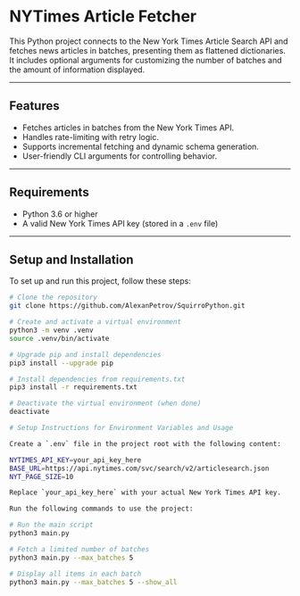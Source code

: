# NYTimes Article Fetcher

This Python project connects to the New York Times Article Search API and fetches news articles in batches, presenting them as flattened dictionaries. It includes optional arguments for customizing the number of batches and the amount of information displayed.

---

## Features

- Fetches articles in batches from the New York Times API.
- Handles rate-limiting with retry logic.
- Supports incremental fetching and dynamic schema generation.
- User-friendly CLI arguments for controlling behavior.

---

## Requirements

- Python 3.6 or higher
- A valid New York Times API key (stored in a `.env` file)

---

## Setup and Installation

To set up and run this project, follow these steps:

```bash
# Clone the repository
git clone https://github.com/AlexanPetrov/SquirroPython.git

# Create and activate a virtual environment
python3 -m venv .venv
source .venv/bin/activate

# Upgrade pip and install dependencies
pip3 install --upgrade pip

# Install dependencies from requirements.txt
pip3 install -r requirements.txt

# Deactivate the virtual environment (when done)
deactivate

# Setup Instructions for Environment Variables and Usage

Create a `.env` file in the project root with the following content:

NYTIMES_API_KEY=your_api_key_here  
BASE_URL=https://api.nytimes.com/svc/search/v2/articlesearch.json  
NYT_PAGE_SIZE=10  

Replace `your_api_key_here` with your actual New York Times API key.

Run the following commands to use the project:

# Run the main script  
python3 main.py  

# Fetch a limited number of batches  
python3 main.py --max_batches 5  

# Display all items in each batch  
python3 main.py --max_batches 5 --show_all

